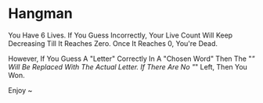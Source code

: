 # Hangman

You Have 6 Lives.
If You Guess Incorrectly, Your Live Count Will Keep Decreasing Till It Reaches Zero.
Once It Reaches 0, You're Dead.

However, If You Guess A "Letter" Correctly In A "Chosen Word" Then The "_" Will Be Replaced With The Actual Letter.
If There Are No "_" Left, Then You Won.

Enjoy ~
